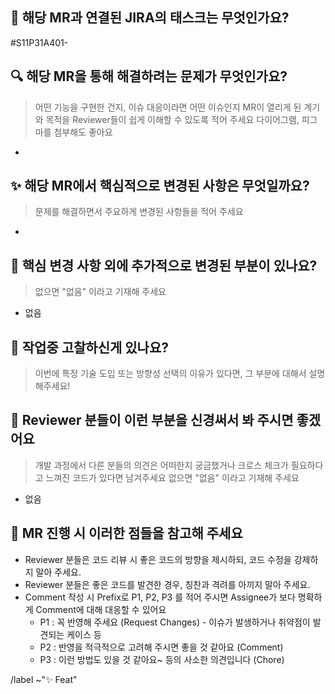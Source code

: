 ## :link: 해당 MR과 연결된 JIRA의 태스크는 무엇인가요?

#S11P31A401-

## 🔍️ 해당 MR을 통해 해결하려는 문제가 무엇인가요?

> 어떤 기능을 구현한 건지, 이슈 대응이라면 어떤 이슈인지 MR이 열리게 된 계기와 목적을 Reviewer들이 쉽게 이해할 수 있도록 적어 주세요
> 다이어그램, 피그마를 첨부해도 좋아요

-

## ✨ 해당 MR에서 핵심적으로 변경된 사항은 무엇일까요?

> 문제를 해결하면서 주요하게 변경된 사항들을 적어 주세요

-

## 🔖 핵심 변경 사항 외에 추가적으로 변경된 부분이 있나요?

> 없으면 "없음" 이라고 기재해 주세요

- 없음

## 📝 작업중 고찰하신게 있나요?

> 이번에 특정 기술 도입 또는 방향성 선택의 이유가 있다면, 그 부분에 대해서 설명해주세요!

## 🙏 Reviewer 분들이 이런 부분을 신경써서 봐 주시면 좋겠어요

> 개발 과정에서 다른 분들의 의견은 어떠한지 궁금했거나 크로스 체크가 필요하다고 느껴진 코드가 있다면 남겨주세요
> 없으면 "없음" 이라고 기재해 주세요

- 없음

## 📌 MR 진행 시 이러한 점들을 참고해 주세요

- Reviewer 분들은 코드 리뷰 시 좋은 코드의 방향을 제시하되, 코드 수정을 강제하지 말아 주세요.
- Reviewer 분들은 좋은 코드를 발견한 경우, 칭찬과 격려를 아끼지 말아 주세요.
- Comment 작성 시 Prefix로 P1, P2, P3 를 적어 주시면 Assignee가 보다 명확하게 Comment에 대해 대응할 수 있어요
  - P1 : 꼭 반영해 주세요 (Request Changes) - 이슈가 발생하거나 취약점이 발견되는 케이스 등
  - P2 : 반영을 적극적으로 고려해 주시면 좋을 것 같아요 (Comment)
  - P3 : 이런 방법도 있을 것 같아요~ 등의 사소한 의견입니다 (Chore)

/label ~"✨ Feat"
